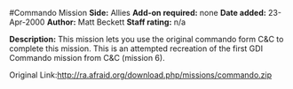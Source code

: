 #Commando Mission
**Side:** Allies
**Add-on required:** none
**Date added:** 23-Apr-2000
**Author:** Matt Beckett
**Staff rating:** n/a

**Description:** This mission lets you use the original commando form C&amp;C to complete this mission. This is an attempted recreation of the first GDI Commando mission from C&amp;C (mission 6).

Original Link:http://ra.afraid.org/download.php/missions/commando.zip
